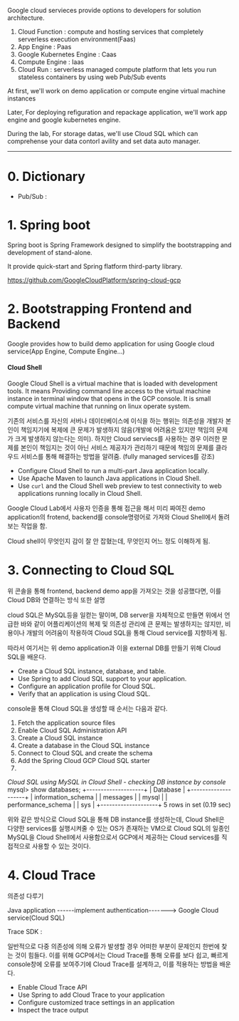 
Google cloud servieces provide options to developers for solution architecture.

1.  Cloud Function : compute and hosting services that completely serverless execution environment(Faas)
2.  App Engine : Paas
3.  Google  Kubernetes Engine : Caas
4. Compute Engine : Iaas
5. Cloud Run : serverless managed compute platform that lets you run stateless containers by using web Pub/Sub events

At first, we'll work on demo application or compute engine virtual machine instances

Later, For deploying refiguration and repackage application, we'll work app engine and google kubernetes engine.

During the lab, For storage datas, we'll use Cloud SQL which can comprehense your data contorl avility and set data auto manager.

---

# 0. Dictionary

- Pub/Sub : 
# 1. Spring boot

Spring boot is Spring Framework designed to simplify the bootstrapping and development of stand-alone. 

It provide quick-start and Spring flatform third-party library.

https://github.com/GoogleCloudPlatform/spring-cloud-gcp

# 2. Bootstrapping Frontend and Backend

Google provides how to build demo application for using Google cloud service(App Engine, Compute Engine...)

#### Cloud Shell
Google Cloud Shell is a virtual machine that is loaded with development tools. It means Providing command line access to the virtual machine instance in terminal window that opens in the GCP console. It is small compute virtual machine that running on linux operate system.

기존의 서비스를 자신의 서버나 데이터베이스에 이식을 하는 행위는 의존성을 개발자 본인이 책임지기에 복제에 큰 문제가 발생하지 않음(개발에 어려움은 있지만 책임의 문제가 크게 발생하지 않는다는 의미). 하지만 Cloud serviecs를 사용하는 경우 이러한 문제를 본인이 책임지는 것이 아닌 서비스 제공자가 관리하기 때문에 책임의 문제를 클라우드 서비스를 통해 해결하는 방법을 알려줌.
(fully managed services를 강조)

- Configure Cloud Shell to run a multi-part Java application locally.
- Use Apache Maven to launch Java applications in Cloud Shell.
- Use `curl` and the Cloud Shell web preview to test connectivity to web applications running locally in Cloud Shell.

Google Cloud Lab에서 사용자 인증을 통해 접근을 해서 미리 짜여진 demo application의 frotend, backend를 console명령어로 가져와 Cloud Shell에서 돌려보는 작업을 함.

Cloud shell이 무엇인지 감이 잘 안 잡혔는데, 무엇인지 어느 정도 이해하게 됨.


# 3. Connecting to Cloud SQL

위 콘솔을 통해 frontend, backend demo app을 가져오는 것을 성공했다면, 이를 Cloud DB와 연결하는 방식 또한 설명

cloud SQL은 MySQL등을 일컫는 말이며, DB server을 자체적으로 만들면 위에서 언급한 바와 같이 어플리케이션의 복제 및 의존성 관리에 큰 문제는 발생하지는 않지만, 비용이나 개발의 어려움이 작용하여 Cloud SQL을 통해 Cloud service를 지향하게 됨. 

따라서 여기서는 위 demo application과 이을 external DB를 만들기 위해 Cloud SQL을 배운다. 

- Create a Cloud SQL instance, database, and table.
- Use Spring to add Cloud SQL support to your application.
- Configure an application profile for Cloud SQL.
- Verify that an application is using Cloud SQL.

console을 통해 Cloud SQL을 생성할 때 순서는 다음과 같다.

1. Fetch the application source files
2. Enable Cloud SQL Administration API
3. Create a Cloud SQL instance
4. Create a database in the Cloud SQL instance
5. Connect to Cloud SQL and create the schema
6. Add the Spring Cloud GCP Cloud SQL starter
7. 

*Cloud SQL using MySQL in Cloud Shell - checking DB instance by console*
mysql> show databases;
+--------------------+
| Database           |
+--------------------+
| information_schema |
| messages           |
| mysql              |
| performance_schema |
| sys                |
+--------------------+
5 rows in set (0.19 sec)

위와 같은 방식으로 Cloud SQL을 통해 DB instance를 생성하는데, Cloud Shell은 다양한 services를 실행시켜줄 수 있는 OS가 존재하는 VM으로 Cloud SQL의 일종인 MySQL을 Cloud Shell에서 사용함으로서 GCP에서 제공하는 Cloud services를 직접적으로 사용할 수 있는 것이다.

# 4. Cloud Trace

의존성 다루기

Java application ------implement authentication-------> Google Cloud service(Cloud SQL)

Trace SDK : 

일반적으로 다중 의존성에 의해 오류가 발생할 경우 어떠한 부분이 문제인지 한번에 찾는 것이 힘들다. 이를 위해 GCP에서는 Cloud Trace를 통해 오류를 보다 쉽고, 빠르게 console창에 오류를 보여주기에 Cloud Trace를 설계하고, 이를 적용하는 방법을 배운다.

- Enable Cloud Trace API
- Use Spring to add Cloud Trace to your application
- Configure customized trace settings in an application
- Inspect the trace output

	